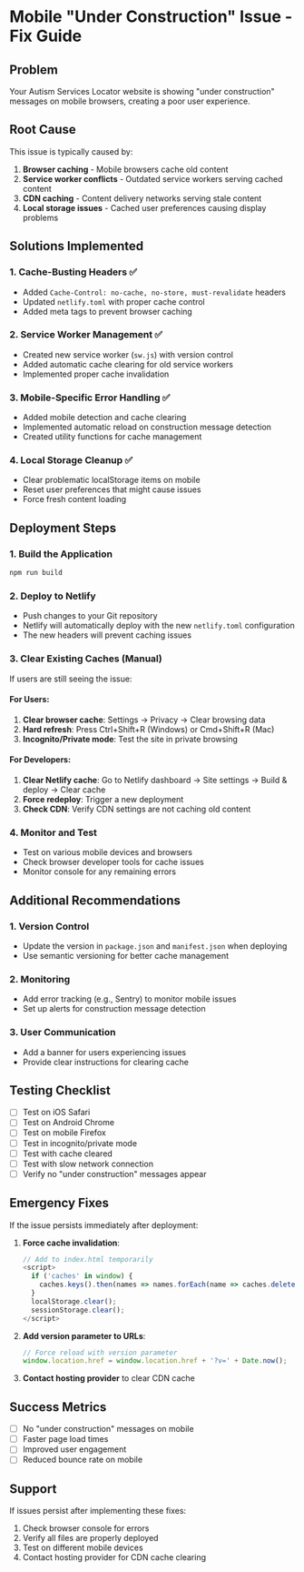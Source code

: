 # Mobile "Under Construction" Issue - Fix Guide

## Problem
Your Autism Services Locator website is showing "under construction" messages on mobile browsers, creating a poor user experience.

## Root Cause
This issue is typically caused by:
1. **Browser caching** - Mobile browsers cache old content
2. **Service worker conflicts** - Outdated service workers serving cached content
3. **CDN caching** - Content delivery networks serving stale content
4. **Local storage issues** - Cached user preferences causing display problems

## Solutions Implemented

### 1. Cache-Busting Headers ✅
- Added `Cache-Control: no-cache, no-store, must-revalidate` headers
- Updated `netlify.toml` with proper cache control
- Added meta tags to prevent browser caching

### 2. Service Worker Management ✅
- Created new service worker (`sw.js`) with version control
- Added automatic cache clearing for old service workers
- Implemented proper cache invalidation

### 3. Mobile-Specific Error Handling ✅
- Added mobile detection and cache clearing
- Implemented automatic reload on construction message detection
- Created utility functions for cache management

### 4. Local Storage Cleanup ✅
- Clear problematic localStorage items on mobile
- Reset user preferences that might cause issues
- Force fresh content loading

## Deployment Steps

### 1. Build the Application
```bash
npm run build
```

### 2. Deploy to Netlify
- Push changes to your Git repository
- Netlify will automatically deploy with the new `netlify.toml` configuration
- The new headers will prevent caching issues

### 3. Clear Existing Caches (Manual)
If users are still seeing the issue:

#### For Users:
1. **Clear browser cache**: Settings → Privacy → Clear browsing data
2. **Hard refresh**: Press Ctrl+Shift+R (Windows) or Cmd+Shift+R (Mac)
3. **Incognito/Private mode**: Test the site in private browsing

#### For Developers:
1. **Clear Netlify cache**: Go to Netlify dashboard → Site settings → Build & deploy → Clear cache
2. **Force redeploy**: Trigger a new deployment
3. **Check CDN**: Verify CDN settings are not caching old content

### 4. Monitor and Test
- Test on various mobile devices and browsers
- Check browser developer tools for cache issues
- Monitor console for any remaining errors

## Additional Recommendations

### 1. Version Control
- Update the version in `package.json` and `manifest.json` when deploying
- Use semantic versioning for better cache management

### 2. Monitoring
- Add error tracking (e.g., Sentry) to monitor mobile issues
- Set up alerts for construction message detection

### 3. User Communication
- Add a banner for users experiencing issues
- Provide clear instructions for clearing cache

## Testing Checklist

- [ ] Test on iOS Safari
- [ ] Test on Android Chrome
- [ ] Test on mobile Firefox
- [ ] Test in incognito/private mode
- [ ] Test with cache cleared
- [ ] Test with slow network connection
- [ ] Verify no "under construction" messages appear

## Emergency Fixes

If the issue persists immediately after deployment:

1. **Force cache invalidation**:
   ```javascript
   // Add to index.html temporarily
   <script>
     if ('caches' in window) {
       caches.keys().then(names => names.forEach(name => caches.delete(name)));
     }
     localStorage.clear();
     sessionStorage.clear();
   </script>
   ```

2. **Add version parameter to URLs**:
   ```javascript
   // Force reload with version parameter
   window.location.href = window.location.href + '?v=' + Date.now();
   ```

3. **Contact hosting provider** to clear CDN cache

## Success Metrics

- [ ] No "under construction" messages on mobile
- [ ] Faster page load times
- [ ] Improved user engagement
- [ ] Reduced bounce rate on mobile

## Support

If issues persist after implementing these fixes:
1. Check browser console for errors
2. Verify all files are properly deployed
3. Test on different mobile devices
4. Contact hosting provider for CDN cache clearing 